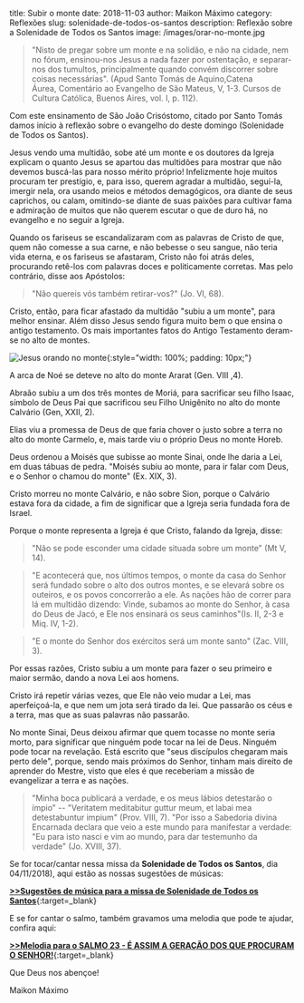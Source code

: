 title: Subir o monte
date: 2018-11-03
author: Maikon Máximo
category: Reflexões
slug: solenidade-de-todos-os-santos
description: Reflexão sobre a Solenidade de Todos os Santos
image: /images/orar-no-monte.jpg

>"Nisto de pregar sobre um monte e na solidão, e não na cidade, nem no fórum, ensinou-nos Jesus a nada fazer por ostentação, e separar-nos dos tumultos, principalmente quando convém discorrer sobre coisas necessárias". (Apud Santo Tomás de Aquino,Catena Áurea, Comentário ao Evangelho de São Mateus, V, 1-3. Cursos de Cultura Católica, Buenos Aires, vol. I, p. 112).

Com este ensinamento de São João Crisóstomo, citado por Santo Tomás damos início à reflexão sobre o evangelho do deste domingo (Solenidade de Todos os Santos). 

Jesus vendo uma multidão, sobe até um monte e os doutores da Igreja explicam o quanto Jesus se apartou das multidões para mostrar que não devemos buscá-las para nosso mérito próprio! Infelizmente hoje muitos procuram ter prestígio, e, para isso, querem agradar a multidão, seguí-la, imergir nela, ora usando meios e métodos demagógicos, ora diante de seus caprichos, ou calam,  omitindo-se diante de suas paixões para cultivar fama e admiração de muitos que não querem escutar o que de duro há, no evangelho e no seguir a Igreja. 

Quando os fariseus se escandalizaram com as palavras de Cristo de que, quem não comesse a sua carne, e não bebesse o seu sangue, não teria vida eterna, e os fariseus se afastaram, Cristo não foi atrás deles, procurando retê-los com palavras doces e politicamente corretas. Mas pelo contrário, disse aos Apóstolos:

> "Não quereis vós também retirar-vos?" (Jo. VI, 68).

Cristo, então, para ficar afastado da multidão "subiu a um monte", para melhor ensinar.
Além disso Jesus sendo figura muito bem o que ensina o antigo testamento.
Os mais importantes fatos do Antigo Testamento deram-se no alto de montes.

![Jesus orando no monte](/images/orar-no-monte.jpg){:style="width: 100%; padding: 10px;"}

A arca de Noé se deteve no alto do monte Ararat (Gen. VIII ,4).

Abraão subiu a um dos três montes de Moriá, para sacrificar seu filho Isaac, símbolo de Deus Pai que sacrificou seu Filho Unigênito no alto do monte Calvário (Gen, XXII, 2).

Elias viu a promessa de Deus de que faria chover o justo sobre a terra no alto do monte Carmelo, e, mais tarde viu o próprio Deus no monte Horeb.

Deus ordenou a Moisés que subisse ao monte Sinai, onde lhe daria a Lei, em duas tábuas de pedra.
"Moisés subiu ao monte, para ir falar com Deus, e o Senhor o chamou do monte" (Ex. XIX, 3).

Cristo morreu no monte Calvário, e não sobre Sion, porque o Calvário estava fora da cidade, a fim de significar que a Igreja seria fundada fora de Israel.

Porque o monte representa a Igreja é que Cristo, falando da Igreja, disse:

>"Não se pode esconder uma cidade situada sobre um monte" (Mt V, 14).

>"E acontecerá que, nos últimos tempos, o monte da casa do Senhor será fundado sobre o alto dos outros montes, e se elevará sobre os outeiros, e os povos concorrerão a ele. As nações hão de correr para lá em multidão dizendo: Vinde, subamos ao monte do Senhor, à casa do Deus de Jacó, e Ele nos ensinará os seus caminhos"(Is. II, 2-3 e Miq. IV, 1-2).

>"E o monte do Senhor dos exércitos será um monte santo" (Zac. VIII, 3).

Por essas razões, Cristo subiu a um monte para fazer o seu primeiro e maior sermão, dando a nova Lei aos homens.

Cristo irá repetir várias vezes, que Ele não veio mudar a Lei, mas aperfeiçoá-la, e que nem um jota será tirado da lei. Que passarão os céus e a terra, mas que as suas palavras não passarão.

No monte Sinai, Deus deixou afirmar que quem tocasse no monte seria morto, para significar que ninguém pode tocar na lei de Deus. Ninguém pode tocar na revelação.
Está escrito que "seus discípulos chegaram mais perto dele", porque, sendo mais próximos do Senhor, tinham mais direito de aprender do Mestre, visto que eles é que receberiam a missão de evangelizar a terra e as nações.

>"Minha boca publicará a verdade, e os meus lábios detestarão o ímpio" -- "Veritatem meditabitur guttur meum, et labai mea detestabuntur impium" (Prov. VIII, 7).
"Por isso a Sabedoria divina Encarnada declara que veio a este mundo para manifestar a verdade: "Eu para isto nasci e vim ao mundo, para dar testemunho da verdade" (Jo. XVIII, 37).



Se for tocar/cantar nessa missa da **Solenidade de Todos os Santos**, dia 04/11/2018),
aqui estão as nossas sugestões de músicas:

[**>>Sugestões de música para a missa de Solenidade de Todos os Santos**](https://musicasparamissa.com.br/sugestoes-para/solenidade-de-todos-os-santos/){:target=\_blank}

E se for cantar o salmo, também gravamos uma melodia que pode te ajudar, confira aqui:

[**>>Melodia para o SALMO 23 - É ASSIM A GERAÇÃO DOS QUE PROCURAM O SENHOR!**](https://musicasparamissa.com.br/musica/salmo-23-e-assim-a-geracao-dos-que-procuram-o-senhor/){:target=\_blank}

Que Deus nos abençoe!

Maikon Máximo
